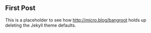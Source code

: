 ## First Post

This is a placeholder to see how http://micro.blog/bangroot holds up deleting the Jekyll theme defaults.
